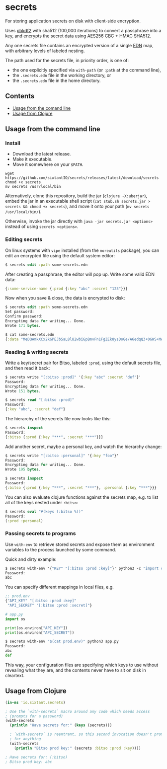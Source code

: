 # secrets 

For storing application secrets on disk with client-side encryption.

Uses [pbkdf2](https://en.wikipedia.org/wiki/PBKDF2) with sha512 (100,000
iterations) to convert a passphrase into a key, and encrypts the secret data
using AES256 CBC + HMAC SHA512.

Any one secrets file contains an encrypted version of a single
[EDN](https://github.com/edn-format/edn) map, with arbitrary levels of
labeled nesting.

The path used for the secrets file, in priority order, is one of:

- the one explicitly specified via `with-path` (or `:path` at the command line),
- the `.secrets.edn` file in the working directory, or
- the `.secrets.edn` file in the home directory.


## Contents 
- [Usage from the comand line](#usage-from-the-command-line)
- [Usage from Clojure](#usage-from-clojure)

## Usage from the command line

### Install

- Download the latest release.
- Make it executable.
- Move it somewhere on your `$PATH`.


```
wget https://github.com/sixtantIO/secrets/releases/latest/download/secrets
chmod +x secrets
mv secrets /usr/local/bin
```

Alternatively, clone this repository, build the jar (`clojure -X:uberjar`),
embed the jar in an executable shell script
(`cat stub.sh secrets.jar > secrets && chmod +x secrets`), and move it onto
your path (`mv secrets /usr/local/bin/`).

Otherwise, invoke the jar directly with `java -jar secrets.jar <options>` 
instead of using `secrets <options>`.


### Editing secrets

On linux systems with `vipe` installed (from the `moreutils` package), you
can edit an encrypted file using the default system editor:

```clojure
$ secrets edit :path some-secrets.edn
```

After creating a passphrase, the editor will pop up. Write some valid EDN data:
```clojure
{:some-service-name {:prod {:key "abc" :secret "123"}}}
```

Now when you save & close, the data is encrypted to disk:

```clojure
$ secrets edit :path some-secrets.edn
Set password: 
Confirm password: 
Encrypting data for writing... Done.
Wrote 171 bytes.

$ cat some-secrets.edn
{:data "MeDQAmkXCx2kGPEJbSaL8l82wbiGpBmvFn1FgZEk8ysDoGe/A6edqQ3+0GWS+MAOxAxraaTPjdXid12sGqeITv1yQuvtzS79swoTFOGwLCYmcQHjJB6FC9zkwKbY3LjA", :iv "Yh/SVZShqynxcV7koItBWw=="}
```

### Reading & writing secrets

Write a key/secret pair for Bitso, labeled `:prod`, using the default secrets
file, and then read it back:
```clojure
$ secrets write "[:bitso :prod]" '{:key "abc" :secret "def"}'
Password: 
Encrypting data for writing... Done.
Wrote 151 bytes.

$ secrets read "[:bitso :prod]"
Password: 
{:key "abc", :secret "def"}
```

The hierarchy of the secrets file now looks like this:
```clojure
$ secrets inspect
Password: 
{:bitso {:prod {:key "***", :secret "***"}}}
```

Add another secret, maybe a personal key, and watch the hierarchy change:
```clojure
$ secrets write "[:bitso :personal]" '{:key "foo"}'
Password: 
Encrypting data for writing... Done.
Wrote 195 bytes.

$ secrets inspect
Password: 
{:bitso {:prod {:key "***", :secret "***"}, :personal {:key "***"}}}
```

You can also evaluate clojure functions against the secrets map, e.g. to list 
all of the keys nested under `:bitso`:
```clojure
$ secrets eval "#(keys (:bitso %))"
Password: 
(:prod :personal)
```


### Passing secrets to programs

Use `with-env` to retrieve stored secrets and expose them as environment 
variables to the process launched by some command. 

Quick and dirty example:
```clojure
$ secrets with-env '{"KEY" "[:bitso :prod :key]"}' python3 -c "import os; print(os.environ['KEY'])"
Password: 
abc
```

You can specify different mappings in local files, e.g.

```clojure
;; prod.env
{"API_KEY" "[:bitso :prod :key]"
 "API_SECRET" "[:bitso :prod :secret]"}
```

```python
# app.py
import os

print(os.environ["API_KEY"])
print(os.environ["API_SECRET"])
```

``` clojure
$ secrets with-env "$(cat prod.env)" python3 app.py
Password: 
abc
def
```

This way, your configuration files are specifying which keys to use without 
revealing what they are, and the contents never have to sit on disk in 
cleartext.


## Usage from Clojure

```clojure 
(in-ns 'io.sixtant.secrets)

; Use the `with-secrets` macro around any code which needs access
; (prompts for a password)
(with-secrets
  (println "Have secrets for:" (keys (secrets)))

  ; `with-secrets` is reentrant, so this second invocation doesn't prompt
  ; for anything
  (with-secrets
    (println "Bitso prod key:" (secrets :bitso :prod :key))))

; Have secrets for: (:bitso)
; Bitso prod key: abc
```
